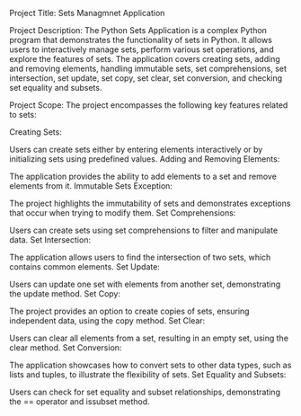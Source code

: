 Project Title: Sets Managmnet Application 

Project Description:
The Python Sets Application is a complex Python program that demonstrates the functionality of sets in Python. It allows users to interactively manage sets, perform various set operations, and explore the features of sets. The application covers creating sets, adding and removing elements, handling immutable sets, set comprehensions, set intersection, set update, set copy, set clear, set conversion, and checking set equality and subsets.

Project Scope:
The project encompasses the following key features related to sets:

Creating Sets:

Users can create sets either by entering elements interactively or by initializing sets using predefined values.
Adding and Removing Elements:

The application provides the ability to add elements to a set and remove elements from it.
Immutable Sets Exception:

The project highlights the immutability of sets and demonstrates exceptions that occur when trying to modify them.
Set Comprehensions:

Users can create sets using set comprehensions to filter and manipulate data.
Set Intersection:

The application allows users to find the intersection of two sets, which contains common elements.
Set Update:

Users can update one set with elements from another set, demonstrating the update method.
Set Copy:

The project provides an option to create copies of sets, ensuring independent data, using the copy method.
Set Clear:

Users can clear all elements from a set, resulting in an empty set, using the clear method.
Set Conversion:

The application showcases how to convert sets to other data types, such as lists and tuples, to illustrate the flexibility of sets.
Set Equality and Subsets:

Users can check for set equality and subset relationships, demonstrating the == operator and issubset method.